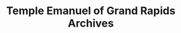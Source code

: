 ---
layout: repo
title: "Temple Emanuel of Grand Rapids Archives"
id: 4082
permalink: repos/4082/
---